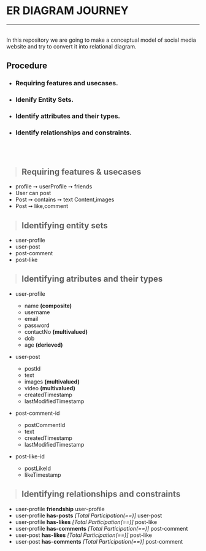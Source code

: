 # ER DIAGRAM JOURNEY
---

<br>
In this repository we are going to make a conceptual model of social media website and try to convert it into relational diagram.
<br>

## Procedure

- ### Requiring features and usecases.
- ### Idenify Entity Sets.
- ### Identify attributes and their types.
- ### Identify relationships and constraints.


<br><br>



> ## Requiring features & usecases

- profile ➙ userProfile ➙ friends
- User can post
- Post ➙ contains ➙ text Content,images
- Post ➙ like,comment


> ## Identifying entity sets

- user-profile
- user-post
- post-comment
- post-like

> ## Identifying atributes and their types

- user-profile
  - name **(composite)**
  - username
  - email 
  - password
  - contactNo **(multivalued)**
  - dob
  - age **(derieved)**
  
- user-post
  - postId
  - text
  - images **(multivalued)**
  - video **(multivalued)**
  - createdTimestamp
  - lastModifiedTimestamp
  
- post-comment-id
  - postCommentId
  - text
  - createdTimestamp
  - lastModifiedTimestamp
  
- post-like-id
  - postLikeId
  - likeTimestamp

> ## Identifying relationships and constraints

- user-profile **friendship** user-profile  
- user-profile **has-posts** *[Total Participation(==)]* user-post
- user-profile **has-likes** *[Total Participation(==)]* post-like
- user-profile **has-comments** *[Total Participation(==)]* post-comment
- user-post **has-likes** *[Total Participation(==)]* post-like
- user-post **has-comments** *[Total Participation(==)]* post-comment



